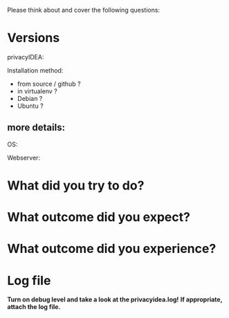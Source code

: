 Please think about and cover the following questions:

# Versions

privacyIDEA:

Installation method:

- from source / github ?
- in virtualenv ? 
- Debian ?
- Ubuntu ?

## more details: 

OS:

Webserver:

# What did you try to do?

# What outcome did you expect?

# What outcome did you experience?

# Log file

**Turn on debug level and take a look at the privacyidea.log!**
**If appropriate, attach the log file.**

